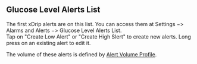 ## Glucose Level Alerts List 
  
The first xDrip alerts are on this list.  You can access them at Settings &#8722;> Alarms and Alerts &#8722;> Glucose Level Alerts List.  
Tap on "Create Low Alert" or "Create High Slert" to create new alerts.  Long press on an existing alert to edit it.  

The volume of these alerts is defined by [Alert Volume Profile](./Volume-profiles.md).  

